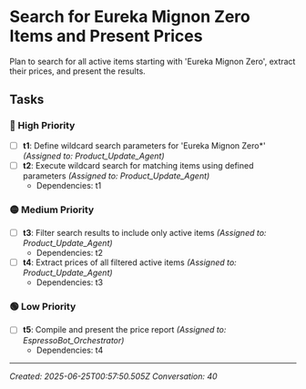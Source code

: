 # Search for Eureka Mignon Zero Items and Present Prices

Plan to search for all active items starting with 'Eureka Mignon Zero', extract their prices, and present the results.

## Tasks

### 🔴 High Priority

- [ ] **t1**: Define wildcard search parameters for 'Eureka Mignon Zero*' _(Assigned to: Product_Update_Agent)_
- [ ] **t2**: Execute wildcard search for matching items using defined parameters _(Assigned to: Product_Update_Agent)_
  - Dependencies: t1

### 🟡 Medium Priority

- [ ] **t3**: Filter search results to include only active items _(Assigned to: Product_Update_Agent)_
  - Dependencies: t2
- [ ] **t4**: Extract prices of all filtered active items _(Assigned to: Product_Update_Agent)_
  - Dependencies: t3

### 🟢 Low Priority

- [ ] **t5**: Compile and present the price report _(Assigned to: EspressoBot_Orchestrator)_
  - Dependencies: t4


---
_Created: 2025-06-25T00:57:50.505Z_
_Conversation: 40_

